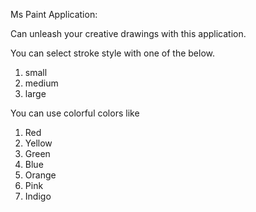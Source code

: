 Ms Paint Application:

Can unleash your creative drawings with this application.

You can select stroke style with one of the below.
  1. small
  2. medium
  3. large
 
You can use colorful colors like
  1. Red
  2. Yellow
  3. Green
  4. Blue
  5. Orange
  6. Pink
  7. Indigo
